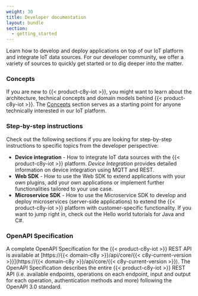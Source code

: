 ```yaml
---
weight: 30
title: Developer documentation
layout: bundle
section:
  - getting_started
---
```


<!-- content to be reworked -->

Learn how to develop and deploy applications on top of our IoT platform and integrate IoT data sources. For our developer community, we offer a variety of sources to quickly get started or to dig deeper into the matter.

### Concepts

If you are new to {{< product-c8y-iot >}}, you might want to learn about the architecture, technical concepts and domain models behind {{< product-c8y-iot >}}. The <a href="/concepts/introduction/">Concepts</a> section serves as a starting point for anyone technically interested in our IoT platform.

### Step-by-step instructions

Check out the following sections if you are looking for step-by-step instructions to specific topics from the developer perspective:

  - **Device integration** - How to integrate IoT data sources with the {{< product-c8y-iot >}} platform. <i>Device Integration</i> provides detailed information on device integration using MQTT and REST.
  - **Web SDK** - How to use the Web SDK to extend applications with your own plugins, add your own applications or implement further functionalities tailored to your use case.
  - **Microservice SDK** - How to use the Microservice SDK to develop and deploy microservices (server-side applications) to extend the {{< product-c8y-iot >}} platform with customer-specific functionality. If you want to jump right in, check out the Hello world tutorials for Java and C#.

### OpenAPI Specification

A complete OpenAPI Specification for the {{< product-c8y-iot >}} REST API is available at [https://{{< domain-c8y >}}/api/core/{{< c8y-current-version >}}](https://{{< domain-c8y >}}/api/core/{{< c8y-current-version >}}). The OpenAPI Specification describes the entire {{< product-c8y-iot >}} REST API (i.e. available endpoints, operations on each endpoint, input and output for each operation, authentication methods and more) following the OpenAPI 3.0 standard.
